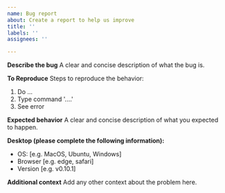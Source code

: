```yaml
---
name: Bug report
about: Create a report to help us improve
title: ''
labels: ''
assignees: ''

---
```


**Describe the bug**
A clear and concise description of what the bug is.

**To Reproduce**
Steps to reproduce the behavior:
1. Do ...
2. Type command '....'
3. See error

**Expected behavior**
A clear and concise description of what you expected to happen.

**Desktop (please complete the following information):**
 - OS: [e.g. MacOS, Ubuntu, Windows]
 - Browser [e.g. edge, safari]
 - Version [e.g. v0.10.1]

**Additional context**
Add any other context about the problem here.
